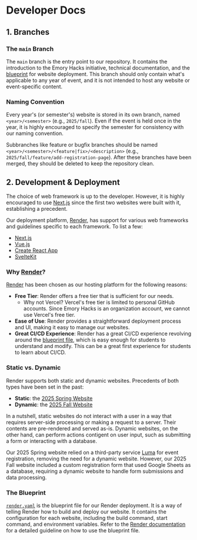# Developer Docs

## 1. Branches

### The `main` Branch

The `main` branch is the entry point to our repository. It contains the introduction to the Emory Hacks initiative, technical documentation, and the [blueprint](/render.yaml) for website deployment. This branch should only contain what's applicable to any year of event, and it is not intended to host any website or event-specific content.

### Naming Convention

Every year's (or semester's) website is stored in its own branch, named `<year>/<semester>` (e.g., `2025/fall`). Even if the event is held once in the year, it is highly encouraged to specify the semester for consistency with our naming convention.

Subbranches like feature or bugfix branches should be named `<year>/<semester>/<feature|fix>/<description>` (e.g., `2025/fall/feature/add-registration-page`).
After these branches have been merged, they should be deleted to keep the repository clean.

## 2. Development & Deployment

The choice of web framework is up to the developer. However, it is highly encouraged to use [Next.js](https://nextjs.org/) since the first two websites were built with it, establishing a precedent.

Our deployment platform, [Render](https://render.com/), has support for various web frameworks and guidelines specific to each framework. To list a few:

- [Next.js](https://render.com/docs/deploy-nextjs-app)
- [Vue.js](https://render.com/docs/deploy-vue-js)
- [Create React App](https://render.com/docs/deploy-create-react-app)
- [SvelteKit](https://render.com/docs/deploy-sveltekit)

### Why [Render](https://render.com/)?

[Render](https://render.com/) has been chosen as our hosting platform for the following reasons:

- **Free Tier**: Render offers a free tier that is sufficient for our needs.
  - Why not Vercel? Vercel's free tier is limited to personal GitHub accounts. Since Emory Hacks is an organization account, we cannot use Vercel's free tier.
- **Ease of Use**: Render provides a straightforward deployment process and UI, making it easy to manage our websites.
- **Great CI/CD Experience**: Render has a great CI/CD experience revolving around the [blueprint file](https://render.com/docs/infrastructure-as-code), which is easy enough for students to understand and modify. This can be a great first experience for students to learn about CI/CD.

### Static vs. Dynamic

Render supports both static and dynamic websites. Precedents of both types have been set in the past:

- **Static**: the [2025 Spring Website](emory-hacks-2025-spring.onrender.com)
- **Dynamic**: the [2025 Fall Website](emory-hacks-2025-fall.onrender.com)

In a nutshell, static websites do not interact with a user in a way that requires server-side processing or making a request to a server. Their contents are pre-rendered and served as-is. Dynamic websites, on the other hand, can perform actions contigent on user input, such as submitting a form or interacting with a database.

Our 2025 Spring website relied on a third-party service [Luma](https://lu.ma/) for event registration, removing the need for a dynamic website. However, our 2025 Fall website included a custom registration form that used Google Sheets as a database, requiring a dynamic website to handle form submissions and data processing.

### The Blueprint

[`render.yaml`](/render.yaml) is the blueprint file for our Render deployment. It is a way of telling Render how to build and deploy our website. It contains the configuration for each website, including the build command, start command, and environment variables. Refer to the [Render documentation](./render.md) for a detailed guideline on how to use the blueprint file.


